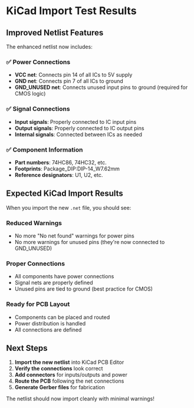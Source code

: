 # KiCad Import Test Results

## Improved Netlist Features

The enhanced netlist now includes:

### ✅ **Power Connections**
- **VCC net**: Connects pin 14 of all ICs to 5V supply
- **GND net**: Connects pin 7 of all ICs to ground
- **GND_UNUSED net**: Connects unused input pins to ground (required for CMOS logic)

### ✅ **Signal Connections**
- **Input signals**: Properly connected to IC input pins
- **Output signals**: Properly connected to IC output pins
- **Internal signals**: Connected between ICs as needed

### ✅ **Component Information**
- **Part numbers**: 74HC86, 74HC32, etc.
- **Footprints**: Package_DIP:DIP-14_W7.62mm
- **Reference designators**: U1, U2, etc.

## Expected KiCad Import Results

When you import the new `.net` file, you should see:

### **Reduced Warnings**
- No more "No net found" warnings for power pins
- No more warnings for unused pins (they're now connected to GND_UNUSED)

### **Proper Connections**
- All components have power connections
- Signal nets are properly defined
- Unused pins are tied to ground (best practice for CMOS)

### **Ready for PCB Layout**
- Components can be placed and routed
- Power distribution is handled
- All connections are defined

## Next Steps

1. **Import the new netlist** into KiCad PCB Editor
2. **Verify the connections** look correct
3. **Add connectors** for inputs/outputs and power
4. **Route the PCB** following the net connections
5. **Generate Gerber files** for fabrication

The netlist should now import cleanly with minimal warnings!
